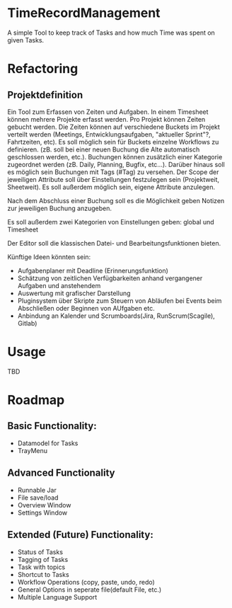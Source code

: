 # TimeRecordManagement
A simple Tool to keep track of Tasks and how much Time was spent on given Tasks.

# Refactoring
## Projektdefinition
Ein Tool zum Erfassen von Zeiten und Aufgaben. In einem Timesheet können mehrere Projekte erfasst werden.
Pro Projekt können Zeiten gebucht werden. Die Zeiten können auf verschiedene Buckets im Projekt verteilt werden (Meetings, Entwicklungsaufgaben, "aktueller Sprint"?, Fahrtzeiten, etc).
Es soll möglich sein für Buckets einzelne Workflows zu definieren. (zB. soll bei einer neuen Buchung die Alte automatisch geschlossen werden, etc.).
Buchungen können zusätzlich einer Kategorie zugeordnet werden (zB. Daily, Planning, Bugfix, etc...). Darüber hinaus soll es möglich sein Buchungen mit Tags (#Tag) zu versehen.
Der Scope der jeweiligen Attribute soll über Einstellungen festzulegen sein (Projektweit, Sheetweit). Es soll außerdem möglich sein, eigene Attribute anzulegen.

Nach dem Abschluss einer Buchung soll es die Möglichkeit geben Notizen zur jeweiligen Buchung anzugeben.

Es soll außerdem zwei Kategorien von Einstellungen geben: global und Timesheet

Der Editor soll die klassischen Datei- und Bearbeitungsfunktionen bieten.

Künftige Ideen könnten sein:
- Aufgabenplaner mit Deadline (Erinnerungsfunktion)
- Schätzung von zeitlichen Verfügbarkeiten anhand vergangener Aufgaben und anstehendem
- Auswertung mit grafischer Darstellung
- Pluginsystem über Skripte zum Steuern von Abläufen bei Events beim Abschließen oder Beginnen von AUfgaben etc.
- Anbindung an Kalender und Scrumboards(Jira, RunScrum(Scagile), Gitlab)


# Usage
TBD

# Roadmap
## Basic Functionality:
- Datamodel for Tasks
- TrayMenu

## Advanced Functionality
- Runnable Jar
- File save/load
- Overview Window
- Settings Window

## Extended (Future) Functionality:
- Status of Tasks
- Tagging of Tasks
- Task with topics
- Shortcut to Tasks
- Workflow Operations (copy, paste, undo, redo)
- General Options in seperate file(default File, etc.)
- Multiple Language Support
